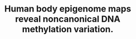 ---
layout: page
title: " Human body epigenome maps reveal noncanonical DNA methylation variation."
breadcrumb: true
categories:
    - publication
## publication related information
pub:
    authors: " Matthew D. Schultz, Yupeng He, John W. Whitaker, Manoj Hariharan, Eran A. Mukamel, Danny Leung, Nisha Rajagopal, Joseph R. Nery, Mark A. Urich, Huaming Chen, Shin Lin, Yiing Lin, Inkyung Jung, Anthony D. Schmitt, Siddarth Selvaraj, Bing Ren, Terrence J. Sejnowski, Wei Wang,  Joseph R. Ecker"
    journal: " Nature"
    date: 2015-07-09
    doi:  10.1038/nature14465
    volume:  523
    pages:  212--216
    number:  7559
    abstract: " Understanding the diversity of human tissues is fundamental to disease and requires linking genetic information, which is identical in most of an individual's cells, with epigenetic mechanisms that could have tissue-specific roles. Surveys of DNA methylation in human tissues have established a complex landscape including both tissue-specific and invariant methylation patterns. Here we report high coverage methylomes that catalogue cytosine methylation in all contexts for the major human organ systems, integrated with matched transcriptomes and genomic sequence. By combining these diverse data types with each individuals' phased genome, we identified widespread tissue-specific differential CG methylation (mCG), partially methylated domains, allele-specific  methylation and transcription, and the unexpected presence of non-CG methylation  (mCH) in almost all human tissues. mCH correlated with tissue-specific functions, and using this mark, we made novel predictions of genes that escape X-chromosome  inactivation in specific tissues. Overall, DNA methylation in several genomic contexts varies substantially among human tissues.,"
---